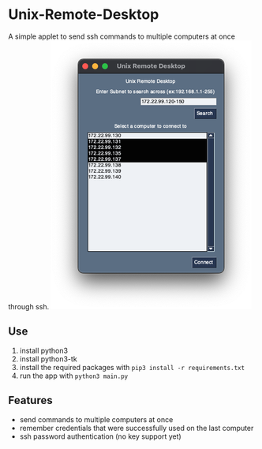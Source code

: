 # Unix-Remote-Desktop
A simple applet to send ssh commands to multiple computers at once through ssh.
![unix-remote-desktop](./docs/unix-remote-desktop.png)
## Use
1. install python3
2. install python3-tk
3. install the required packages with `pip3 install -r requirements.txt`
4. run the app with `python3 main.py`

## Features
- send commands to multiple computers at once
- remember credentials that were successfully used on the last computer
- ssh password authentication (no key support yet)